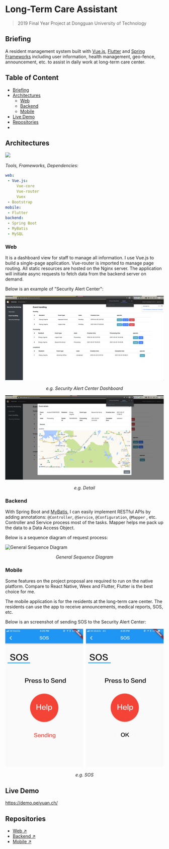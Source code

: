# Long-Term Care Assistant

> 2019 Final Year Project at Dongguan University of Technology

## Briefing
A resident management system built with [Vue.js](https://vuejs.org), [Flutter](https://flutter.dev) and [Spring Frameworks](https://spring.io) including user information, health management, geo-fence, announcement, etc. to assist in daily work at long-term care center.  

## Table of Content
- [Briefing](#briefing)
- [Architectures](#architectures)
  - [Web](#web)
  - [Backend](#backend)
  - [Mobile](#mobile)
- [Live Demo](#live-demo)
- [Repositories](#repositories)
- <!-- - [Overall](#overall) -->

## Architectures
![](https://mermaid.ink/img/eyJjb2RlIjoiZ3JhcGggTFJcbiAgICBBW0Jyb3dzZXIvaU9TL0FuZHJvaWRdIC0tPnxTZW5kIFJlcXVlc3R8IEJbV2ViIFNlcnZlcl1cbiAgICBCIC0tPiB8UXVlcnl8IENbRGF0YWJhc2VdXG4gICAgQyAtLT58UmV0dXJuIERhdGF8IEJcbiAgICBCIC0tPnxSZXNwb25zZXwgQSIsIm1lcm1haWQiOnsidGhlbWUiOiJkZWZhdWx0In0sInVwZGF0ZUVkaXRvciI6dHJ1ZSwiYXV0b1N5bmMiOnRydWUsInVwZGF0ZURpYWdyYW0iOnRydWV9)

*Tools, Frameworks, Dependencies:*
```yml
web: 
 - Vue.js:
     Vue-core
     Vue-router
     Vuex
 - Bootstrap
mobile:
 - Flutter
backend:
 - Spring Boot
 - MyBatis
 - MySQL
```

### Web
It is a dashboard view for staff to manage all information. I use Vue.js to build a single-page application. Vue-router is imported to manage page routing. All static resources are hosted on the Nginx server. The application will initiate async requests to fetch data from the backend server on demand.

Below is an example of "Security Alert Center":

![Security Center Dashboard](img/dashboard-view.png)
*<div align="center">e.g. Security Alert Center Dashboard</div>*

![Event Detail](img/security-detail.png)
*<div align="center">e.g. Detail</div>*


### Backend
With Spring Boot and [MyBatis](https://mybatis.org/mybatis-3/), I can easily implement RESTful APIs by adding annotations: `@Controller`, `@Service`, `@Configuration`, `@Mapper` , etc. Controller and Service process most of the tasks. Mapper helps me pack up the data to a Data Access Object. 

Below is a sequence diagram of request process: 

![General Sequence Diagram](https://mermaid.ink/img/eyJjb2RlIjoic2VxdWVuY2VEaWFncmFtXG4gICAgVXNlci0-PitDb250cm9sbGVyOiBSZXF1ZXN0XG4gICAgQ29udHJvbGxlci0-PkNvbnRyb2xsZXI6IEF1dGhlbnRpY2F0aW9uIHdpdGggc2Vzc2lvblxuICAgIENvbnRyb2xsZXItLT4-VXNlcjogQXV0aGVudGljYXRpb24gRmFpbGVkXG4gICAgQ29udHJvbGxlci0-PitTZXJ2aWNlOiBBdXRoZW50aWNhdGlvbiB3aXRoIFVzZXIgY3JlZGVudGlhbHNcbiAgICBTZXJ2aWNlLT4-K0RhdGEgQWNjZXNzIE9iamVjdDogQXV0aGVudGljYXRpb24gU2VydmljZVxuICAgIERhdGEgQWNjZXNzIE9iamVjdC0-PitEYXRhYmFzZTogUXVlcnlcbiAgICBEYXRhYmFzZS0tPj5EYXRhIEFjY2VzcyBPYmplY3Q6ICBSZXR1cm4gUXVlcnkgUmVzdWx0XG4gICAgRGF0YSBBY2Nlc3MgT2JqZWN0LS0-PlNlcnZpY2U6IFJldHVybiBEQU9cbiAgICBTZXJ2aWNlLS0-PkNvbnRyb2xsZXI6IFZlcmlmeSBBdXRoZW50aWNhdGlvblxuICAgIENvbnRyb2xsZXItLT4-VXNlcjogQXV0aGVudGljYXRpb24gRmFpbGVkXG4gICAgQ29udHJvbGxlci0-PkNvbnRyb2xsZXI6IEF1dGhlbnRpY2F0aW9uIFBhc3NcbiAgICBDb250cm9sbGVyLT4-U2VydmljZTogQ29udGludWUgUmVxdWVzdFxuICAgIFNlcnZpY2UtPj5EYXRhIEFjY2VzcyBPYmplY3Q6IFJlcXVlc3QgREFPXG4gICAgRGF0YSBBY2Nlc3MgT2JqZWN0LT4-RGF0YWJhc2U6IFF1ZXJ5XG4gICAgRGF0YWJhc2UtLT4-LURhdGEgQWNjZXNzIE9iamVjdDogUmV0dXJuIFF1ZXJ5IFJlc3VsdFxuICAgIERhdGEgQWNjZXNzIE9iamVjdC0tPj4tU2VydmljZTogUmV0dXJuIERBT1xuICAgIFNlcnZpY2UtLT4-LUNvbnRyb2xsZXI6IEFzc2VtYmxlIEpTT05cbiAgICBDb250cm9sbGVyLS0-Pi1Vc2VyOiBSZWNlaXZlIERhdGFcbiAgICAgICAgICAgICIsIm1lcm1haWQiOnsidGhlbWUiOiJkZWZhdWx0In0sInVwZGF0ZUVkaXRvciI6ZmFsc2UsImF1dG9TeW5jIjp0cnVlLCJ1cGRhdGVEaWFncmFtIjpmYWxzZX0)

*<div align="center">General Sequence Diagram</div>*

### Mobile
Some features on the project proposal are required to run on the native platform. Compare to React Native, Weex and Flutter, Flutter is the best choice for me. 

The mobile application is for the residents at the long-term care center. The residents can use the app to receive announcements, medical reports, SOS, etc.

Below is an screenshot of sending SOS to the Security Alert Center:

![](img/sos.jpg)

*<div align="center">e.g. SOS</div>*

<!-- ## Overall
It is my first full-stack project finished by myself.  Not so bad, but not so good.

I learned these frames by myself in the two months after class. During the learning stage, I read through documentations, checked out a bunch of demo applications and wrote my own codes based on the examples. I think I gained a lot during that period: 

- The first time I knew how to build RESTful API with Spring Boot.

- Set up a fancy web dashboard quickly with Vue.js and Bootstrap.

- Built Android and iOS applications at the same time by utilizing Flutter.

With limited understanding of those techniques, I started to build up this application. Luckily, it was done before the due date. However, the drawbacks of developing with limited experience are obviously:

- **No Specific Plans**: Most of the modules were built without planning in advance. Waste a lot of time on considering what to do and how to do when programming. 

- **No Standardized Documentations**: APIs were formed in a messy format and undocumented. It's not friendly for frontend development when invoking APIs. 
  
- **Unprofessional Solution**: Some features were implemented without in-deep consideration. Used `session` to manage user authentication and authorization. Once the server crashes, or if the application is deployed on a cluster, user cannot access the services properly.

- **Redundant Codes**: Some components were developed repeatedly. 

Although the project was done, I still keep learning and keep fixing up those cons as well. Mastering a skill from 0 to 1 is easy, but how to enlarge 1 to 10, 100, 1000... is my next step:)
 -->
## Live Demo
https://demo.peiyuan.ch/

## Repositories
- [Web ↗️](https://github.com/puiiyuen/ltc-assistant-frontend)
- [Backend ↗️](https://github.com/puiiyuen/ltc-assistant-backend)
- [Mobile ↗️](https://github.com/puiiyuen/ltc-assistant-mobile)
